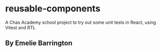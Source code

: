 # reusable-components

A Chas Academy school project to try out some unit tests in React, using Vitest and RTL

## By Emelie Barrington
